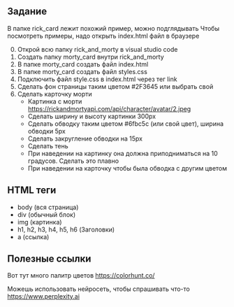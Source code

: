 ## Задание

В папке rick_card лежит похожий пример, можно подглядывать
Чтобы посмотреть примеры, надо открыть index.html файл в браузере

0. Открой всю папку rick_and_morty в visual studio code
1. Создать папку morty_card внутри rick_and_morty
2. В папке morty_card создать файл index.html
3. В папке morty_card создать файл styles.css
4. Подключить файл style.css в index.html через тег link
5. Сделать фон страницы таким цветом #2F3645 или выбрать свой
6. Сделать карточку морти
    - Картинка с морти https://rickandmortyapi.com/api/character/avatar/2.jpeg
    - Сделать ширину и высоту картинки 300px
    - Сделать обводку таким цветом #6fbc5c (или свой цвет), ширина обводки 5px
    - Сделать закругление обводки на 15px
    - Сделать тень
    * При наведении на картинку она должна приподниматься на 10 градусов. Сделать это плавно
    * При наведении на карточку чтобы была обводка с другим цветом

## HTML теги

- body (вся страница)
- div (обычный блок)
- img (картинка)
- h1, h2, h3, h4, h5, h6 (Заголовки)
- a (ссылка)

## Полезные ссылки

Вот тут много палитр цветов
https://colorhunt.co/

Можешь использовать нейросеть, чтобы спрашивать что-то
https://www.perplexity.ai